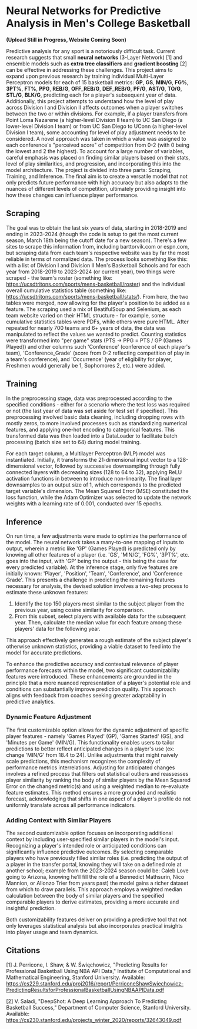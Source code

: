 # Neural Networks for Predictive Analysis in Men's College Basketball

**(Upload Still in Progress, Website Coming Soon)**

Predictive analysis for any sport is a notoriously difficult task. Current research suggests that small **neural networks** (3-Layer Network) [1] and ensemble models such as **extra tree classifiers** and **gradient boosting** [2] can be effective in addressing these challenges. This project aims to expand upon previous research by training individual Multi-Layer Perceptron models for each of 15 basketball metrics: **GP**, **GS**, **MIN/G**, **FG%**, **3PT%**, **FT%**, **PPG**, **REB/G**, **OFF_REB/G**, **DEF_REB/G**, **PF/G**, **AST/G**, **TO/G**, **STL/G**, **BLK/G**, predicting each for a player's subsequent year of data. Additionally, this project attempts to understand how the level of play across Division I and Division II affects outcomes when a player switches between the two or within divisions. For example, if a player transfers from Point Loma Nazarene (a higher-level Division II team) to UC San Diego (a lower-level Division I team) or from UC San Diego to UConn (a higher-level Division I team), some accounting for level of play adjustment needs to be considered. A novel approach was taken in which a value was assigned to each conference's "perceived score" of competition from 0-2 (with 0 being the lowest and 2 the highest). To account for a large number of variables, careful emphasis was placed on finding similar players based on their stats, level of play similarities, and progression, and incorporating this into the model architecture. The project is divided into three parts: Scraping, Training, and Inference. The final aim is to create a versatile model that not only predicts future performance with high accuracy but also adapts to the nuances of different levels of competition, ultimately providing insight into how these changes can influence player performance.
## Scraping
The goal was to obtain the last six years of data, starting in 2018-2019 and ending in 2023-2024 (though the code is setup to get the most current season, March 18th being the cutoff date for a new season). There's a few sites to scrape this information from, including barttorvik.com or espn.com, but scraping data from each team's respective website was by far the most reliable in terms of normalized data. The process looks something like this: with a list of Division I and Division II Men's Basketball Schools and for each year from 2018-2019 to 2023-2024 (or current year), two things were scraped - the team's roster (something like: https://ucsdtritons.com/sports/mens-basketball/roster) and the individual overall cumulative statistics table (something like: https://ucsdtritons.com/sports/mens-basketball/stats/). From here, the two tables were merged, now allowing for the player's position to be added as a feature. The scraping used a mix of BeatifulSoup and Selenium, as each team website varied on their HTML structure - for example, some cumulative statistics tables were PDFs, while others were pure HTML. After repeated for nearly 700 teams and 6+ years of data, the data was manipulated to reflect the values we wanted to predict. Counting statistics were transformed into "per game" stats (PTS -> PPG = PTS / GP (Games Played)) and other columns such 'Conference' (conference of each player's team), 'Conference_Grade' (score from 0-2 reflecting competition of play in a team's conference), and 'Occurrence' (year of eligibility for player, Freshmen would generally be 1, Sophomores 2, etc.) were added.
## Training
In the preprocessing stage, data was preprocessed according to the specified conditions - either for a scenario where the test loss was required or not (the last year of data was set aside for test set if specified). This preprocessing involved basic data cleaning, including dropping rows with mostly zeros, to more involved processes such as standardizing numerical features, and applying one-hot encoding to categorical features. This transformed data was then loaded into a DataLoader to facilitate batch processing (batch size set to 64) during model training.

For each target column, a Multilayer Perceptron (MLP) model was instantiated. Initially, it transforms the 21-dimensional input vector to a 128-dimensional vector, followed by successive downsampling through fully connected layers with decreasing sizes (128 to 64 to 32), applying ReLU activation functions in between to introduce non-linearity. The final layer downsamples to an output size of 1, which corresponds to the predicted target variable's dimension. The Mean Squared Error (MSE) constituted the loss function, while the Adam Optimizer was selected to update the network weights with a learning rate of 0.001, conducted over 15 epochs.

## Inference
On run time, a few adjustments were made to optimize the performance of the model. The neural network takes a many-to-one mapping of inputs to output, wherein a metric like 'GP' (Games Played) is predicted only by knowing all other features of a player (i.e. 'GS', 'MIN/G', 'FG%', '3PT%', etc. goes into the input, with 'GP' being the output - this being the case for every predicted variable). 
At the inference stage, only five features are initially known: 'Player', 'Position', 'Team', 'Conference', and 'Conference Grade'. This presents a challenge in predicting the remaining features necessary for analysis, the devised solution involves a two-step process to estimate these unknown features:

1. Identify the top 150 players most similar to the subject player from the previous year, using cosine similarity for comparison.
2. From this subset, select players with available data for the subsequent year. Then, calculate the median value for each feature among these players' data for the following year.
   
This approach effectively generates a rough estimate of the subject player's otherwise unknown statistics, providing a viable dataset to feed into the model for accurate predictions.

To enhance the predictive accuracy and contextual relevance of player performance forecasts within the model, two significant customizability features were introduced. These enhancements are grounded in the principle that a more nuanced representation of a player's potential role and conditions can substantially improve prediction quality. This approach aligns with feedback from coaches seeking greater adaptability in predictive analytics.

### Dynamic Feature Adjustment

The first customizable option allows for the dynamic adjustment of specific player features - namely 'Games Played' (GP), 'Games Started' (GS), and 'Minutes per Game' (MIN/G). This functionality enables users to tailor predictions to better reflect anticipated changes in a player's use (ex: change 'MIN/G' from 18.4 to 24). Unlike adjustments that might naively scale predictions, this mechanism recognizes the complexity of performance metrics interrelations. Adjusting for anticipated changes involves a refined process that filters out statistical outliers and reassesses player similarity by ranking the body of similar players by the Mean Squared Error on the changed metric(s) and using a weighted median to re-evaluate feature estimates. This method ensures a more grounded and realistic forecast, acknowledging that shifts in one aspect of a player's profile do not uniformly translate across all performance indicators.

### Adding Context with Similar Players

The second customizable option focuses on incorporating additional context by including user-specified similar players in the model's input. Recognizing a player's intended role or anticipated conditions can significantly influence predictive outcomes. By selecting comparable players who have previously filled similar roles (i.e. predicting the output of a player in the transfer portal, knowing they will take on a defined role at another school; example from the 2023-2024 season could be: Caleb Love going to Arizona, knowing he’ll fill the role of a Bennedict Mathsurin, Nico Mannion, or Allonzo Trier from years past) the model gains a richer dataset from which to draw parallels. This approach employs a weighted median calculation between the body of similar players and the specified comparable players to derive estimates, providing a more accurate and insightful prediction.

Both customizability features deliver on providing a predictive tool that not only leverages statistical analysis but also incorporates practical insights into player usage and team dynamics. 



## Citations
[1] J. Perricone, I. Shaw, & W. Święchowicz, "Predicting Results for Professional Basketball Using NBA API Data," Institute of Computational and Mathematical Engineering, Stanford University. Available: https://cs229.stanford.edu/proj2016/report/PerriconeShawSwiechowicz-PredictingResultsforProfessionalBasketballUsingNBAAPIData.pdf

[2] V. Saladi, "DeepShot: A Deep Learning Approach To Predicting Basketball Success," Department of Computer Science, Stanford University. Available: https://cs230.stanford.edu/projects_winter_2020/reports/32643049.pdf
